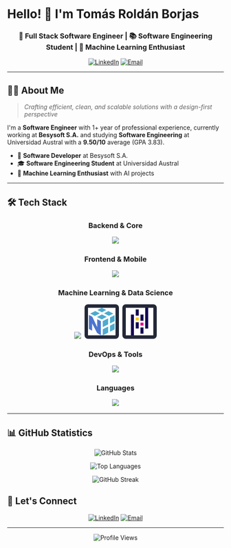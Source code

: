 # Hello! 👋 I'm Tomás Roldán Borjas

<div align="center">
  
### 🚀 Full Stack Software Engineer | 📚 Software Engineering Student | 🤖 Machine Learning Enthusiast


[![LinkedIn](https://img.shields.io/badge/LinkedIn-0077B5?style=for-the-badge&logo=linkedin&logoColor=white)](https://www.linkedin.com/in/tomasrolb/)
[![Email](https://img.shields.io/badge/Email-D14836?style=for-the-badge&logo=gmail&logoColor=white)](mailto:tomasrolb@gmail.com)

</div>

---

## 👨‍💻 About Me

> *Crafting efficient, clean, and scalable solutions with a design-first perspective*

I'm a **Software Engineer** with 1+ year of professional experience, currently working at **Besysoft S.A.** and studying **Software Engineering** at Universidad Austral with a **9.50/10** average (GPA 3.83).

- 🏢 **Software Developer** at Besysoft S.A.
- 🎓 **Software Engineering Student** at Universidad Austral
- 🧠 **Machine Learning Enthusiast** with AI projects

---

## 🛠️ Tech Stack

<div align="center">

### Backend & Core
<img src="https://skillicons.dev/icons?i=spring,express,nodejs" />

### Frontend & Mobile  
<img src="https://skillicons.dev/icons?i=angular,react,flutter,js,html,css" />

### Machine Learning & Data Science
<img src="https://skillicons.dev/icons?i=tensorflow,sklearn" />
<img src="https://raw.githubusercontent.com/devicons/devicon/master/icons/numpy/numpy-original.svg" alt="NumPy" style="width: 64px; height: 64px; background: #242938; border-radius: 8px; padding: 8px; margin: 0 4px;"/>
<img src="https://raw.githubusercontent.com/devicons/devicon/master/icons/pandas/pandas-original.svg" alt="Pandas" style="width: 64px; height: 64px; background: #242938; border-radius: 8px; padding: 8px; margin: 0;"/>

### DevOps & Tools
<img src="https://skillicons.dev/icons?i=docker,maven,gradle,jenkins,githubactions,git,idea,vscode" />

### Languages
<img src="https://skillicons.dev/icons?i=java,kotlin,typescript,rust,python,dart,haskell" />

</div>



---

## 📊 GitHub Statistics

<div align="center">
  
![GitHub Stats](https://github-readme-stats.vercel.app/api?username=TomRolB&show_icons=true&theme=tokyonight&hide_border=true&include_all_commits=true&count_private=true)

![Top Languages](https://github-readme-stats.vercel.app/api/top-langs/?username=TomRolB&layout=compact&theme=tokyonight&hide_border=true&langs_count=8)

![GitHub Streak](https://streak-stats.demolab.com/?user=TomRolB&theme=tokyonight&hide_border=true)

</div>



## 💬 Let's Connect

<div align="center">

[![LinkedIn](https://img.shields.io/badge/Connect_on_LinkedIn-0077B5?style=for-the-badge&logo=linkedin&logoColor=white)](https://www.linkedin.com/in/tomasrolb/)
[![Email](https://img.shields.io/badge/Send_me_an_Email-D14836?style=for-the-badge&logo=gmail&logoColor=white)](mailto:tomasrolb@gmail.com)

</div>

---

<div align="center">
  

![Profile Views](https://komarev.com/ghpvc/?username=TomRolB&color=brightgreen&style=for-the-badge)

</div> 